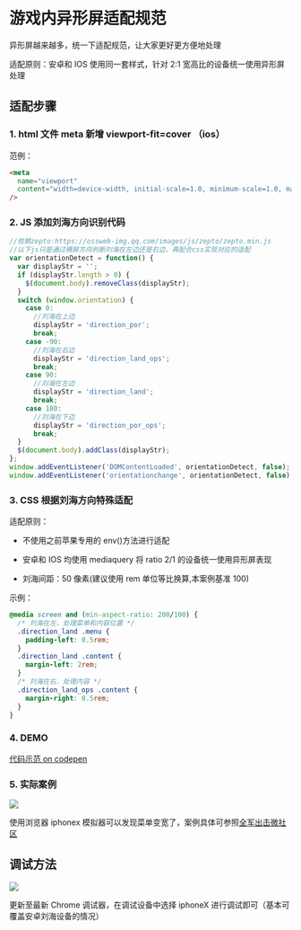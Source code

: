 # 游戏内异形屏适配规范

异形屏越来越多，统一下适配规范，让大家更好更方便地处理

适配原则：安卓和 IOS 使用同一套样式，针对 2:1 宽高比的设备统一使用异形屏处理

## 适配步骤

### 1. html 文件 meta 新增 viewport-fit=cover （ios）

范例：

```html
<meta
  name="viewport"
  content="width=device-width, initial-scale=1.0, minimum-scale=1.0, maximum-scale=1.0, user-scalable=no,viewport-fit=cover"
/>
```

### 2. JS 添加刘海方向识别代码

```js
//依赖zepto:https://ossweb-img.qq.com/images/js/zepto/zepto.min.js
//以下js只是通过横屏方向判断刘海在左边还是右边，再配合css实现对应的适配
var orientationDetect = function() {
  var displayStr = '';
  if (displayStr.length > 0) {
    $(document.body).removeClass(displayStr);
  }
  switch (window.orientation) {
    case 0:
      //刘海在上边
      displayStr = 'direction_por';
      break;
    case -90:
      //刘海在右边
      displayStr = 'direction_land_ops';
      break;
    case 90:
      //刘海在左边
      displayStr = 'direction_land';
      break;
    case 180:
      //刘海在下边
      displayStr = 'direction_por_ops';
      break;
  }
  $(document.body).addClass(displayStr);
};
window.addEventListener('DOMContentLoaded', orientationDetect, false);
window.addEventListener('orientationchange', orientationDetect, false);
```

### 3. CSS 根据刘海方向特殊适配

适配原则：

- 不使用之前苹果专用的 env()方法进行适配

- 安卓和 IOS 均使用 mediaquery 将 ratio 2/1 的设备统一使用异形屏表现

- 刘海间距：50 像素(建议使用 rem 单位等比换算,本案例基准 100)

示例：

```css
@media screen and (min-aspect-ratio: 200/100) {
  /* 刘海在左，处理菜单和内容位置 */
  .direction_land .menu {
    padding-left: 0.5rem;
  }
  .direction_land .content {
    margin-left: 2rem;
  }
  /* 刘海在右，处理内容 */
  .direction_land_ops .content {
    margin-right: 0.5rem;
  }
}
```

### 4. DEMO

[代码示范 on codepen](https://codepen.io/nornor-the-scripter/pen/aKEGKr)

### 5. 实际案例

![](https://game.gtimg.cn/images/tgideas/weweb/tech/s3/iphonex.png)

使用浏览器 iphonex 模拟器可以发现菜单变宽了，案例具体可参照[全军出击微社区](http://pubgm.qq.com/ingame/all_dev201805/index.shtml)

## 调试方法

![](https://game.gtimg.cn/images/tgideas/weweb/tech/s3/lhpdb.png)

更新至最新 Chrome 调试器，在调试设备中选择 iphoneX 进行调试即可（基本可覆盖安卓刘海设备的情况）
